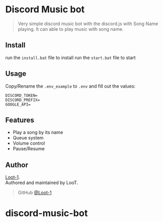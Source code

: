 # Discord Music bot
> Very simple discord music bot with the discord.js with Song Name playing. It can able to play music with song name.

## Install

run the ``install.bat`` file to install
run the ``start.bat`` file to start

## Usage

Copy/Rename the `.env_example` to `.env` and fill out the values:

```
DISCORD_TOKEN=
DISCORD_PREFIX=
GOOGLE_API=
```

## Features

* Play a song by its name
* Queue system
* Volume control
* Pause/Resume


## Author

[Loot-1](https://github.com/Loot-1).  
Authored and maintained by LooT.

> GitHub [@Loot-1](https://github.com/Loot-1)
# discord-music-bot
